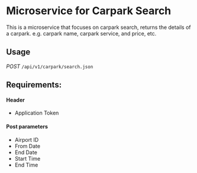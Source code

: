 # Microservice for Carpark Search
This is a microservice that focuses on carpark search, returns the details of a carpark.
e.g. carpark name, carpark service, and price, etc.

## Usage
*POST* `/api/v1/carpark/search.json`

## Requirements:
#### Header
- Application Token

#### Post parameters
- Airport ID
- From Date
- End Date
- Start Time
- End Time 
